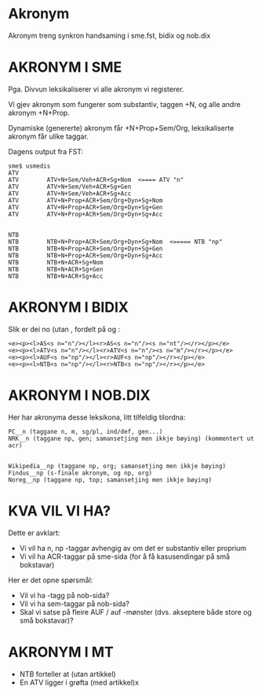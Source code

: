 Akronym
=======

Akronym treng synkron handsaming i sme.fst, bidix og nob.dix


# AKRONYM I SME


Pga. Divvun leksikaliserer vi alle akronym vi registerer.


Vi gjev akronym som fungerer som substantiv, taggen +N, 
og alle andre akronym +N+Prop.


Dynamiske (genererte) akronym får +N+Prop+Sem/Org, leksikaliserte 
akronym får ulike taggar.

Dagens output fra FST:

```
sme$ usmedis
ATV
ATV        ATV+N+Sem/Veh+ACR+Sg+Nom  <==== ATV "n"
ATV        ATV+N+Sem/Veh+ACR+Sg+Gen
ATV        ATV+N+Sem/Veh+ACR+Sg+Acc
ATV        ATV+N+Prop+ACR+Sem/Org+Dyn+Sg+Nom
ATV        ATV+N+Prop+ACR+Sem/Org+Dyn+Sg+Gen
ATV        ATV+N+Prop+ACR+Sem/Org+Dyn+Sg+Acc


NTB
NTB        NTB+N+Prop+ACR+Sem/Org+Dyn+Sg+Nom  <===== NTB "np"
NTB        NTB+N+Prop+ACR+Sem/Org+Dyn+Sg+Gen
NTB        NTB+N+Prop+ACR+Sem/Org+Dyn+Sg+Acc
NTB        NTB+N+ACR+Sg+Nom
NTB        NTB+N+ACR+Sg+Gen
NTB        NTB+N+ACR+Sg+Acc
```




# AKRONYM I BIDIX


Slik er dei no (utan <acr>, fordelt på <n> og <np>:


```
<e><p><l>AS<s n="n"/></l><r>AS<s n="n"/><s n="nt"/></r></p></e>
<e><p><l>ATV<s n="n"/></l><r>ATV<s n="n"/><s n="m"/></r></p></e>
<e><p><l>AUF<s n="np"/></l><r>AUF<s n="np"/></r></p></e>
<e><p><l>NTB<s n="np"/></l><r>NTB<s n="np"/></r></p></e>
```




# AKRONYM I NOB.DIX


Her har akronyma desse leksikona, litt tilfeldig tilordna:


```
PC__n (taggane n, m, sg/pl, ind/def, gen...)
NRK__n (taggane np, gen; samansetjing men ikkje bøying) (kommentert ut acr)


Wikipedia__np (taggane np, org; samansetjing men ikkje bøying)
Findus__np (s-finale akronym, og np, org)
Noreg__np (taggane np, top; samansetjing men ikkje bøying)
```




# KVA VIL VI HA?


Dette er avklart:


* Vi vil ha n, np -taggar avhengig av om det er substantiv eller proprium
* Vi vil ha ACR-taggar på sme-sida (for å få kasusendingar på små bokstavar)


Her er det opne spørsmål:


* Vil vi ha <acr>-tagg på nob-sida?
* Vil vi ha sem-taggar på nob-sida?
* Skal vi satse på fleire AUF / auf -mønster (dvs. akseptere både store og små bokstavar)?








# AKRONYM I MT


* NTB forteller at (utan artikkel)
* En ATV ligger i grøfta (med artikkel)x





